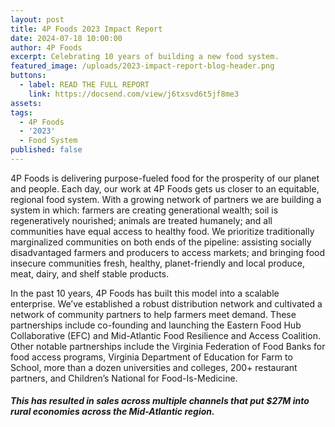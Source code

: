 ```yaml
---
layout: post
title: 4P Foods 2023 Impact Report
date: 2024-07-18 10:00:00
author: 4P Foods
excerpt: Celebrating 10 years of building a new food system.
featured_image: /uploads/2023-impact-report-blog-header.png
buttons:
  - label: READ THE FULL REPORT
    link: https://docsend.com/view/j6txsvd6t5jf8me3
assets:
tags:
  - 4P Foods
  - '2023'
  - Food System
published: false
---
```

4P Foods is delivering purpose-fueled food for the prosperity of our planet and people. Each day, our work at 4P Foods gets us closer to an equitable, regional food system. With a growing network of partners we are building a system in which: farmers are creating generational wealth; soil is regeneratively nourished; animals are treated humanely; and all communities have equal access to healthy food. We prioritize traditionally marginalized communities on both ends of the pipeline: assisting socially disadvantaged farmers and producers to access markets; and bringing food insecure communities fresh, healthy, planet-friendly and local produce, meat, dairy, and shelf stable products.

In the past 10 years, 4P Foods has built this model into a scalable enterprise. We’ve established a robust distribution network and cultivated a network of community partners to help farmers meet demand. These partnerships include co-founding and launching the Eastern Food Hub Collaborative (EFC) and Mid-Atlantic Food Resilience and Access Coalition. Other notable partnerships include the Virginia Federation of Food Banks for food access programs, Virginia Department of Education for Farm to School, more than a dozen universities and colleges, 200+ restaurant partners, and Children’s National for Food-Is-Medicine.

##### This has resulted in sales across multiple channels that put  $27M into rural economies across the Mid-Atlantic region.

##### <div class="editable"></div>